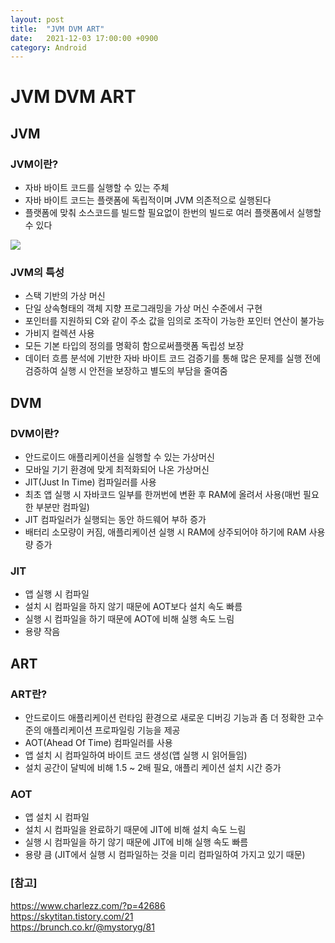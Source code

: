 ```yaml
---
layout: post
title:  "JVM DVM ART"
date:   2021-12-03 17:00:00 +0900
category: Android
---
```


# JVM DVM ART

## JVM

### JVM이란?

- 자바 바이트 코드를 실행할 수 있는 주체
- 자바 바이트 코드는 플랫폼에 독립적이며 JVM 의존적으로 실행된다
- 플랫폼에 맞춰 소스코드를 빌드할 필요없이 한번의 빌드로 여러 플랫폼에서 실행할 수 있다

<img src="http://snowchori.github.io/assets/img/jvm.png">

### JVM의 특성

- 스택 기반의 가상 머신
- 단일 상속형태의 객체 지향 프로그래밍을 가상 머신 수준에서 구현
- 포인터를 지원하되 C와 같이 주소 값을 임의로 조작이 가능한 포인터 연산이 불가능
- 가비지 컬렉션 사용
- 모든 기본 타입의 정의를 명확히 함으로써플랫폼 독립성 보장
- 데이터 흐름 분석에 기반한 자바 바이트 코드 검증기를 통해 많은 문제를 실행 전에
  검증하여 실행 시 안전을 보장하고 별도의 부담을 줄여줌

## DVM

### DVM이란?

- 안드로이드 애플리케이션을 실행할 수 있는 가상머신
- 모바일 기기 환경에 맞게 최적화되어 나온 가상머신
- JIT(Just In Time) 컴파일러를 사용
- 최초 앱 실행 시 자바코드 일부를 한꺼번에 변환 후 RAM에 올려서 사용(매번 필요한 부분만 컴파일)
- JIT 컴파일러가 실행되는 동안 하드웨어 부하 증가
- 배터리 소모량이 커짐, 애플리케이션 실행 시 RAM에 상주되어야 하기에 RAM 사용량 증가

### JIT

- 앱 실행 시 컴파일
- 설치 시 컴파일을 하지 않기 때문에 AOT보다 설치 속도 빠름
- 실행 시 컴파일을 하기 때문에 AOT에 비해 실행 속도 느림
- 용량 작음

## ART

### ART란?

- 안드로이드 애플리케이션 런타임 환경으로 새로운 디버깅 기능과 좀 더 정확한
  고수준의 애플리케이션 프로파일링 기능을 제공
- AOT(Ahead Of Time) 컴파일러를 사용
- 앱 설치 시 컴파일하여 바이트 코드 생성(앱 실행 시 읽어들임)
- 설치 공간이 달빅에 비해 1.5 ~ 2배 필요, 애플리 케이션 설치 시간 증가

### AOT

- 앱 설치 시 컴파일
- 설치 시 컴파일을 완료하기 때문에 JIT에 비해 설치 속도 느림
- 실행 시 컴파일을 하기 않기 때문에 JIT에 비해 실행 속도 빠름
- 용량 큼 (JIT에서 실행 시 컴파일하는 것을 미리 컴파일하여 가지고 있기 때문)

### [참고]
<https://www.charlezz.com/?p=42686> <br>
<https://skytitan.tistory.com/21> <br>
<https://brunch.co.kr/@mystoryg/81>